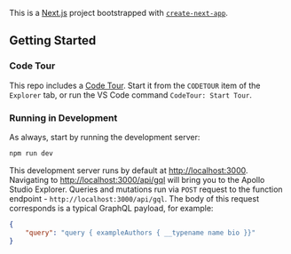 This is a [Next.js](https://nextjs.org/) project bootstrapped with [`create-next-app`](https://github.com/vercel/next.js/tree/canary/packages/create-next-app).

## Getting Started

### Code Tour

This repo includes a [Code Tour](https://marketplace.visualstudio.com/items?itemName=vsls-contrib.codetour). Start it from the `CODETOUR` item of the `Explorer` tab, or run the VS Code command `CodeTour: Start Tour`.

### Running in Development

As always, start by running the development server:

```bash
npm run dev
```

This development server runs by default at [http://localhost:3000](http://localhost:3000). Navigating to [http://localhost:3000/api/gql](http://localhost:3000/api/gql) will bring you to the Apollo Studio Explorer. Queries and mutations run via `POST` request to the function endpoint - `http://localhost:3000/api/gql`. The body of this request corresponds is a typical GraphQL payload, for example:

```JSON
{
	"query": "query { exampleAuthors { __typename name bio }}"
}
```

